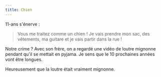 ```yaml
---
title: Chien
---
```


11-ans s'énerve :

> Vous me traitez comme un chien ! Je vais prendre mon sac, des vêtements, ma guitare et je vais partir dans la rue !

Notre crime ? Avec son frère, on a regardé une vidéo de loutre mignonne pendant qu'il se mettait en pyjama. Je sens que le 10 prochaines années vont être longues.

Heureusement que la loutre était vraiment mignonne.
